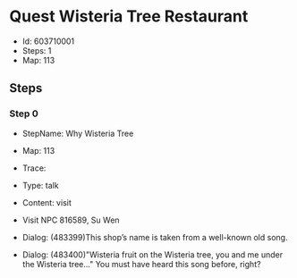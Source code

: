 # Quest Wisteria Tree Restaurant

- Id: 603710001
- Steps: 1
- Map: 113

## Steps

### Step 0
- StepName:  Why Wisteria Tree
- Map:  113
- Trace:  
- Type:  talk
- Content:  visit
- Visit NPC 816589, Su Wen

- Dialog: (483399)This shop’s name is taken from a well-known old song.
- Dialog: (483400)"Wisteria fruit on the Wisteria tree, you and me under the Wisteria tree..." You must have heard this song before, right?


